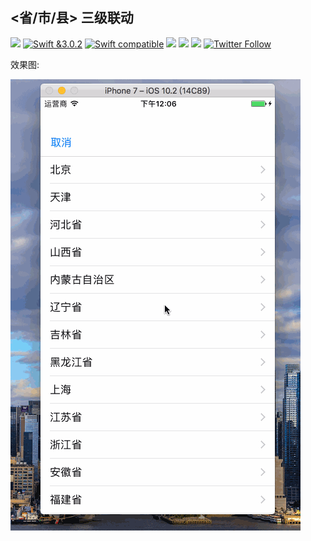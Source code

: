 
## <省/市/县> 三级联动
![](https://camo.githubusercontent.com/f3bc68f8badf9ec1143275e35cba2114910b0522/687474703a2f2f696d672e736869656c64732e696f2f62616467652f6c616e67756167652d73776966742d627269676874677265656e2e7376673f7374796c653d666c6174)
[![Swift &3.0.2](https://img.shields.io/badge/Swift-3.0.2-orange.svg?style=flat)](https://developer.apple.com/swift/)
[![Swift compatible](https://img.shields.io/badge/swift-compatible-4BC51D.svg?style=flat)](https://developer.apple.com/swift/)
![](https://img.shields.io/appveyor/ci/gruntjs/grunt.svg)
![](https://img.shields.io/badge/platform-iOS-lightgrey.svg)
![](https://img.shields.io/github/stars/ChinaHackers/Address.svg?style=social&label=Star)
[![Twitter Follow](https://img.shields.io/twitter/follow/LiuChuan_.svg?style=social)](https://twitter.com/LiuChuan_)




效果图:

![](https://github.com/ChinaHackers/Address/raw/master/Address/preview.gif)
